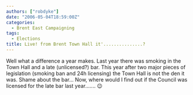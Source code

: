 ```yaml
---
authors: ["robdyke"]
date: "2006-05-04T18:59:00Z"
categories:
  - Brent East Campaigning
tags:
  - Elections
title: Live! from Brent Town Hall it'...............?
---
```

Well what a difference a year makes. Last year there was smoking in the Town Hall and a late (unlicensed?) bar. This year after two major pieces of legislation (smoking ban and 24h licensing) the Town Hall is not the den it was. Shame about the bar... Now, where would I find out if the Council was licensed for the late bar last year....... 😉